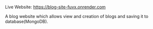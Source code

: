 Live Website: https://blog-site-fuvx.onrender.com

A blog website which allows view and creation of blogs and saving it to database(MongoDB).
